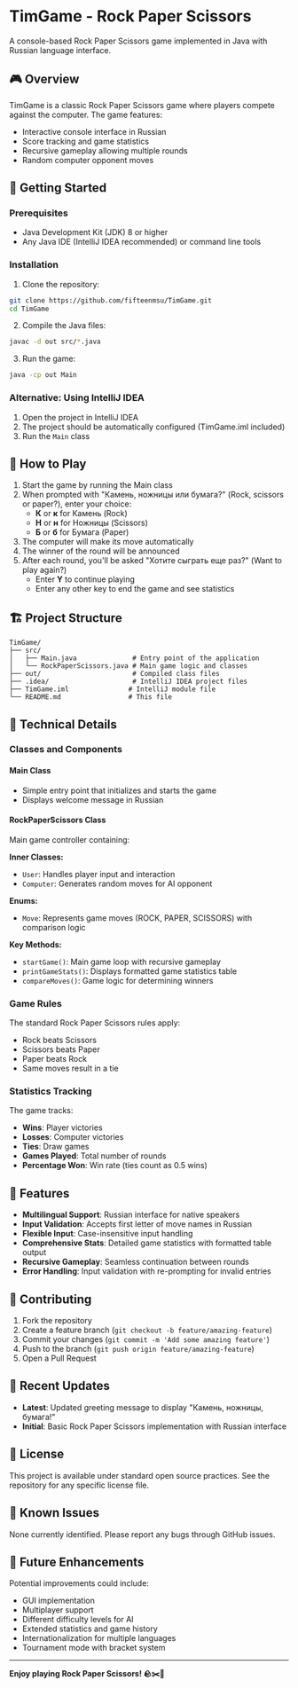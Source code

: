 # TimGame - Rock Paper Scissors

A console-based Rock Paper Scissors game implemented in Java with Russian language interface.

## 🎮 Overview

TimGame is a classic Rock Paper Scissors game where players compete against the computer. The game features:
- Interactive console interface in Russian
- Score tracking and game statistics
- Recursive gameplay allowing multiple rounds
- Random computer opponent moves

## 🚀 Getting Started

### Prerequisites

- Java Development Kit (JDK) 8 or higher
- Any Java IDE (IntelliJ IDEA recommended) or command line tools

### Installation

1. Clone the repository:
```bash
git clone https://github.com/fifteenmsu/TimGame.git
cd TimGame
```

2. Compile the Java files:
```bash
javac -d out src/*.java
```

3. Run the game:
```bash
java -cp out Main
```

### Alternative: Using IntelliJ IDEA

1. Open the project in IntelliJ IDEA
2. The project should be automatically configured (TimGame.iml included)
3. Run the `Main` class

## 🎯 How to Play

1. Start the game by running the Main class
2. When prompted with "Камень, ножницы или бумага?" (Rock, scissors or paper?), enter your choice:
   - **К** or **к** for Камень (Rock)
   - **Н** or **н** for Ножницы (Scissors) 
   - **Б** or **б** for Бумага (Paper)
3. The computer will make its move automatically
4. The winner of the round will be announced
5. After each round, you'll be asked "Хотите сыграть еще раз?" (Want to play again?)
   - Enter **Y** to continue playing
   - Enter any other key to end the game and see statistics

## 🏗️ Project Structure

```
TimGame/
├── src/
│   ├── Main.java              # Entry point of the application
│   └── RockPaperScissors.java # Main game logic and classes
├── out/                       # Compiled class files
├── .idea/                     # IntelliJ IDEA project files
├── TimGame.iml               # IntelliJ module file
└── README.md                 # This file
```

## 🔧 Technical Details

### Classes and Components

#### Main Class
- Simple entry point that initializes and starts the game
- Displays welcome message in Russian

#### RockPaperScissors Class
Main game controller containing:

**Inner Classes:**
- `User`: Handles player input and interaction
- `Computer`: Generates random moves for AI opponent

**Enums:**
- `Move`: Represents game moves (ROCK, PAPER, SCISSORS) with comparison logic

**Key Methods:**
- `startGame()`: Main game loop with recursive gameplay
- `printGameStats()`: Displays formatted game statistics table
- `compareMoves()`: Game logic for determining winners

### Game Rules

The standard Rock Paper Scissors rules apply:
- Rock beats Scissors
- Scissors beats Paper  
- Paper beats Rock
- Same moves result in a tie

### Statistics Tracking

The game tracks:
- **Wins**: Player victories
- **Losses**: Computer victories  
- **Ties**: Draw games
- **Games Played**: Total number of rounds
- **Percentage Won**: Win rate (ties count as 0.5 wins)

## 🎨 Features

- **Multilingual Support**: Russian interface for native speakers
- **Input Validation**: Accepts first letter of move names in Russian
- **Flexible Input**: Case-insensitive input handling
- **Comprehensive Stats**: Detailed game statistics with formatted table output
- **Recursive Gameplay**: Seamless continuation between rounds
- **Error Handling**: Input validation with re-prompting for invalid entries

## 🤝 Contributing

1. Fork the repository
2. Create a feature branch (`git checkout -b feature/amazing-feature`)
3. Commit your changes (`git commit -m 'Add some amazing feature'`)
4. Push to the branch (`git push origin feature/amazing-feature`)
5. Open a Pull Request

## 📝 Recent Updates

- **Latest**: Updated greeting message to display "Камень, ножницы, бумага!" 
- **Initial**: Basic Rock Paper Scissors implementation with Russian interface

## 📄 License

This project is available under standard open source practices. See the repository for any specific license file.

## 🐛 Known Issues

None currently identified. Please report any bugs through GitHub issues.

## 🔮 Future Enhancements

Potential improvements could include:
- GUI implementation
- Multiplayer support
- Different difficulty levels for AI
- Extended statistics and game history
- Internationalization for multiple languages
- Tournament mode with bracket system

---

**Enjoy playing Rock Paper Scissors! 🪨✂️📄**